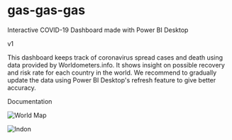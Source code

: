 # gas-gas-gas
Interactive COVID-19 Dashboard made with Power BI Desktop

v1

This dashboard keeps track of coronavirus spread cases and death using data provided by Worldometers.info.
It shows insight on possible recovery and risk rate for each country in the world.
We recommend to gradually update the data using Power BI Desktop's refresh feature to give better accuracy.


Documentation

![World Map](https://i.ibb.co/GJSw77y/manuel1.jpg)

![Indon](https://i.ibb.co/HBxfJpk/manuel2.jpg)
